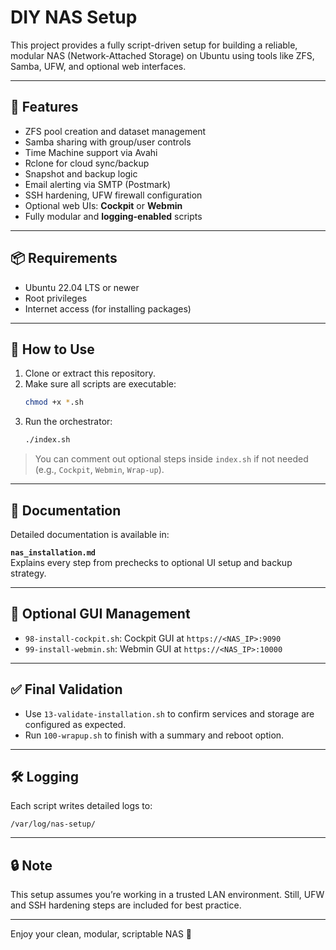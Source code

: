 # DIY NAS Setup

This project provides a fully script-driven setup for building a reliable, modular NAS (Network-Attached Storage) on Ubuntu using tools like ZFS, Samba, UFW, and optional web interfaces.

---

## 🚀 Features

- ZFS pool creation and dataset management
- Samba sharing with group/user controls
- Time Machine support via Avahi
- Rclone for cloud sync/backup
- Snapshot and backup logic
- Email alerting via SMTP (Postmark)
- SSH hardening, UFW firewall configuration
- Optional web UIs: **Cockpit** or **Webmin**
- Fully modular and **logging-enabled** scripts

---

## 📦 Requirements

- Ubuntu 22.04 LTS or newer
- Root privileges
- Internet access (for installing packages)

---

## 📂 How to Use

1. Clone or extract this repository.
2. Make sure all scripts are executable:
   ```bash
   chmod +x *.sh
   ```
3. Run the orchestrator:
   ```bash
   ./index.sh
   ```

> You can comment out optional steps inside `index.sh` if not needed (e.g., `Cockpit`, `Webmin`, `Wrap-up`).

---

## 📑 Documentation

Detailed documentation is available in:

**`nas_installation.md`**  
Explains every step from prechecks to optional UI setup and backup strategy.

---

## 🧩 Optional GUI Management

- `98-install-cockpit.sh`: Cockpit GUI at `https://<NAS_IP>:9090`
- `99-install-webmin.sh`: Webmin GUI at `https://<NAS_IP>:10000`

---

## ✅ Final Validation

- Use `13-validate-installation.sh` to confirm services and storage are configured as expected.
- Run `100-wrapup.sh` to finish with a summary and reboot option.

---

## 🛠 Logging

Each script writes detailed logs to:
```
/var/log/nas-setup/
```

---

## 🔒 Note

This setup assumes you’re working in a trusted LAN environment. Still, UFW and SSH hardening steps are included for best practice.

---

Enjoy your clean, modular, scriptable NAS 🎉
